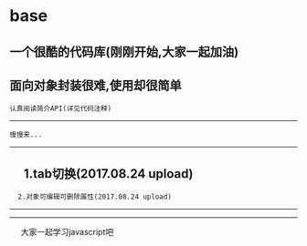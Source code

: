 # base
一个很酷的代码库(刚刚开始,大家一起加油)
-----------------------------------------------------------------------------------------------------------------------------------
  面向对象封装很难,使用却很简单
-----------------------------------------------------------------------------------------------------------------------------------
    认真阅读简介API(详见代码注释)
-----------------------------------------------------------------------------------------------------------------------------------
    慢慢来...
-----------------------------------------------------------------------------------------------------------------------------------
      1.tab切换(2017.08.24 upload)
-----------------------------------------------------------------------------------------------------------------------------------
      2.对象可编辑可删除属性(2017.08.24 upload)
-----------------------------------------------------------------------------------------------------------------------------------
















-----------------------------------------------------------------------------------------------------------------------------------
      大家一起学习javascript吧
